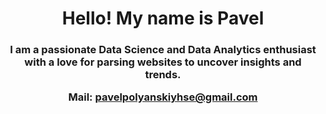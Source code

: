 <h1 align="center"> Hello! My name is Pavel</h1>

### 

<h3 align="center">
  <p>
I am a passionate Data Science and Data Analytics enthusiast with a love for parsing websites to uncover insights and trends.
  </p>
  Mail: <a href="mailto:pavelpolyanskiyhse@gmail.com">pavelpolyanskiyhse@gmail.com</a>
</h3>

